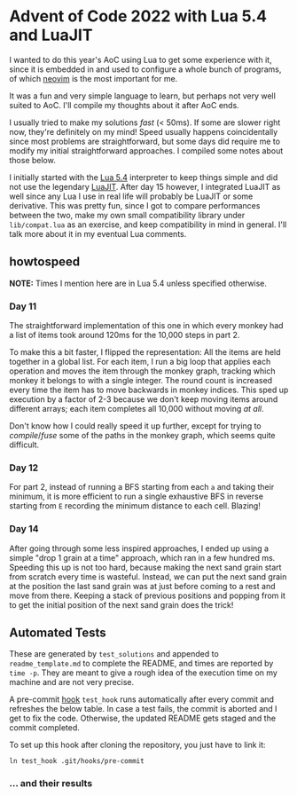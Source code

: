 # Advent of Code 2022 with Lua 5.4 and LuaJIT

I wanted to do this year's AoC using Lua to get some experience with it, since it is embedded in and used to configure a whole bunch of programs, of which [neovim](https://neovim.io/) is the most important for me. 

It was a fun and very simple language to learn, but perhaps not very well suited to AoC. I'll compile my thoughts about it after AoC ends.

I usually tried to make my solutions _fast_ (< 50ms). If some are slower right now, they're definitely on my mind! Speed usually happens coincidentally since most problems are straightforward, but some days did require me to modify my initial straightforward approaches. I compiled some notes about those below. 

I initially started with the [Lua 5.4](https://www.lua.org/manual/5.4/manual.html) interpreter to keep things simple and did not use the legendary [LuaJIT](https://luajit.org/luajit.html). After day 15 however, I integrated LuaJIT as well since any Lua I use in real life will probably be LuaJIT or some derivative. This was pretty fun, since I got to compare performances between the two, make my own small compatibility library under `lib/compat.lua` as an exercise, and keep compatibility in mind in general. I'll talk more about it in my eventual Lua comments.

## howtospeed

__NOTE:__ Times I mention here are in Lua 5.4 unless specified otherwise.

### Day 11

The straightforward implementation of this one in which every monkey had a list of items took around 120ms for the 10,000 steps in part 2.

To make this a bit faster, I flipped the representation: All the items are held together in a global list. For each item, I run a big loop that applies each operation and moves the item through the monkey graph, tracking which monkey it belongs to with a single integer. The round count is increased every time the item has to move backwards in monkey indices. This sped up execution by a factor of 2-3 because we don't keep moving items around different arrays; each item completes all 10,000 without moving _at all_. 

Don't know how I could really speed it up further, except for trying to _compile_/_fuse_ some of the paths in the monkey graph, which seems quite difficult.

### Day 12

For part 2, instead of running a BFS starting from each `a` and taking their minimum, it is more efficient to run a single exhaustive BFS in reverse starting from `E` recording the minimum distance to each cell. Blazing!

### Day 14

After going through some less inspired approaches, I ended up using a simple "drop 1 grain at a time" approach, which ran in a few hundred ms. Speeding this up is not too hard, because making the next sand grain start from scratch every time is wasteful. Instead, we can put the next sand grain at the position the last sand grain was at just before coming to a rest and move from there. Keeping a stack of previous positions and popping from it to get the initial position of the next sand grain does the trick!

## Automated Tests

These are generated by `test_solutions` and appended to `readme_template.md` to complete the README, and times are reported by `time -p`. They are meant to give a rough idea of the execution time on my machine and are not very precise. 

A pre-commit [hook](https://githooks.com/) `test_hook` runs automatically after every commit and refreshes the below table. In case a test fails, the commit is aborted and I get to fix the code. Otherwise, the updated README gets staged and the commit completed.

To set up this hook after cloning the repository, you just have to link it:
```
ln test_hook .git/hooks/pre-commit
```

### ... and their results

